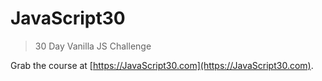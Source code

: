 # JavaScript30

> 30 Day Vanilla JS Challenge

Grab the course at [https://JavaScript30.com](https://JavaScript30.com).
